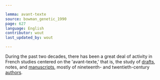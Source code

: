 ```yaml
---

lemma: avant-texte
source: bowman_genetic_1990
page: 627
language: English
contributor: wout
last_updated_by: wout

---
```


During the past two decades, there has been a great deal of activity in French studies centered on the 'avant-texte,' that is, the study of [drafts](draft.html), notes, and [manuscripts](manuscript.html), mostly of nineteenth- and twentieth-century [authors](author.html).
